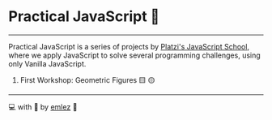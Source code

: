 # Practical JavaScript 💛

---

Practical JavaScript is a series of projects by [Platzi's JavaScript School](https://platzi.com/escuela-javascript/), where we apply JavaScript to solve several programming challenges, using only Vanilla JavaScript.

1. First Workshop: Geometric Figures 🟨 🟡

---

💻 with 💜 by [emlez](https://github.com/emlez) 🔰
